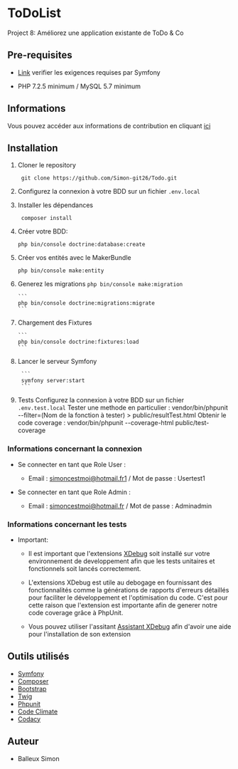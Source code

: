 ToDoList
========
Project 8: Améliorez une application existante de ToDo & Co


## Pre-requisites
- [Link](https://symfony.com/doc/5.x/setup.html#technical-requirements) verifier les exigences requises par Symfony

- PHP 7.2.5 minimum / MySQL 5.7 minimum

## Informations

Vous pouvez accéder aux informations de contribution en cliquant [ici](https://github.com/Simon-git26/Todo/blob/master/contribution.md)

## Installation

1. Cloner le repository 

        git clone https://github.com/Simon-git26/Todo.git

2. Configurez la connexion à votre BDD sur un fichier `.env.local`

3. Installer les dépendances

        composer install
        
4. Créer votre BDD:
      ```
      php bin/console doctrine:database:create
      ```

5. Créer vos entités avec le MakerBundle
      ```
      php bin/console make:entity
      ```

6.  Generez les migrations
        ```
        php bin/console make:migration
        ```
      
        ```
        php bin/console doctrine:migrations:migrate
        ```

7.  Chargement des Fixtures

        ```
        php bin/console doctrine:fixtures:load 
        ```

8. Lancer le serveur Symfony
   
        ```
        symfony server:start
        ```  

9. Tests
        Configurez la connexion à votre BDD sur un fichier `.env.test.local`
        Tester une methode en particulier : vendor/bin/phpunit --filter=(Nom de la fonction à tester) > public/resultTest.html
        Obtenir le code coverage : vendor/bin/phpunit --coverage-html public/test-coverage


### Informations concernant la connexion
  * Se connecter en tant que Role User :
     * Email : simoncestmoi@hotmail.fr1 / Mot de passe : Usertest1

  * Se connecter en tant que Role Admin :
     * Email : simoncestmoi@hotmail.fr / Mot de passe : Adminadmin


### Informations concernant les tests

  * Important:
     * Il est important que l'extensions [XDebug](https://xdebug.org/) soit installé sur votre environnement de developpement afin que les tests unitaires et fonctionnels soit lancés correctement.

     * L'extensions XDebug est utile au debogage en fournissant des fonctionnalités comme la générations de rapports d'erreurs détaillés pour faciliter le développement et l'optimisation du code. C'est pour cette raison que l'extension est importante afin de generer notre code coverage grâce à PhpUnit.

     * Vous pouvez utiliser l'assitant [Assistant XDebug](https://xdebug.org/wizard) afin d'avoir une aide pour l'installation de son extension
 
 ## Outils utilisés

  * [Symfony](https://symfony.com/)
  * [Composer](https://getcomposer.org/)
  * [Bootstrap](https://getbootstrap.com/)
  * [Twig](https://twig.symfony.com/)
  * [Phpunit](https://phpunit.de/)
  * [Code Climate](https://codeclimate.com/)
  * [Codacy](https://www.codacy.com/)
  
## Auteur

  * Balleux Simon